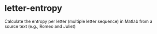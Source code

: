 # letter-entropy
Calculate the entropy per letter (multiple letter sequence) in Matlab from a source text (e.g., Romeo and Juliet)
